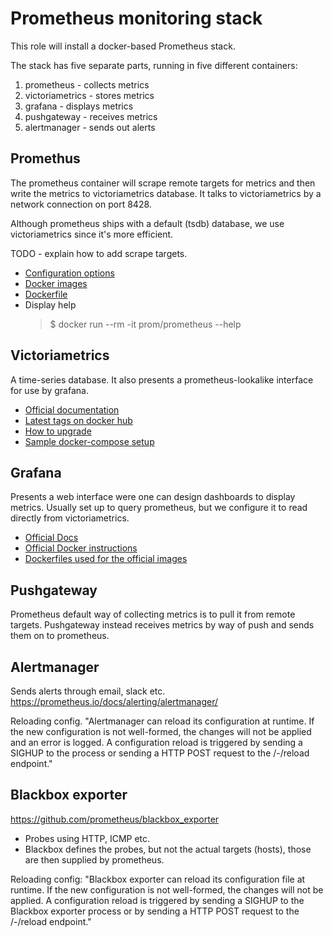 # Prometheus monitoring stack

This role will install a docker-based Prometheus stack.

The stack has five separate parts, running in five different containers:
1. prometheus - collects metrics
2. victoriametrics - stores metrics
3. grafana - displays metrics
4. pushgateway - receives metrics
5. alertmanager - sends out alerts


## Promethus

The prometheus container will scrape remote targets for metrics and then write
the metrics to victoriametrics database. It talks to victoriametrics by a
network connection on port 8428.

Although prometheus ships with a default (tsdb) database, we use
victoriametrics since it's more efficient.

TODO - explain how to add scrape targets.

+ [Configuration options](https://prometheus.io/docs/prometheus/latest/configuration/configuration/)
+ [Docker images](https://hub.docker.com/r/prom/prometheus)
+ [Dockerfile](https://github.com/prometheus/prometheus/blob/master/Dockerfile)
+ Display help
  > $ docker run --rm -it prom/prometheus --help


## Victoriametrics

A time-series database. It also presents a prometheus-lookalike interface for
use by grafana.

+ [Official documentation](https://victoriametrics.github.io/)
+ [Latest tags on docker hub](https://hub.docker.com/r/victoriametrics/victoria-metrics/tags)
+ [How to upgrade](https://victoriametrics.github.io/#how-to-upgrade-victoriametrics)
+ [Sample docker-compose setup](https://github.com/VictoriaMetrics/VictoriaMetrics/tree/master/deployment/docker)


## Grafana

Presents a web interface were one can design dashboards to display
metrics. Usually set up to query prometheus, but we configure it to read
directly from victoriametrics.

+ [Official Docs](https://grafana.com/docs/grafana/latest/)
+ [Official Docker instructions](https://grafana.com/docs/grafana/latest/installation/docker/)
+ [Dockerfiles used for the official images](https://github.com/grafana/grafana/tree/master/packaging/docker)


## Pushgateway

Prometheus default way of collecting metrics is to pull it from remote targets. Pushgateway instead receives metrics by way of push and sends them on to prometheus.


## Alertmanager

Sends alerts through email, slack etc.
https://prometheus.io/docs/alerting/alertmanager/

Reloading config.
"Alertmanager can reload its configuration at runtime. If the new configuration
is not well-formed, the changes will not be applied and an error is logged. A
configuration reload is triggered by sending a SIGHUP to the process or sending
a HTTP POST request to the /-/reload endpoint."


## Blackbox exporter

https://github.com/prometheus/blackbox_exporter

+ Probes using HTTP, ICMP etc.
+ Blackbox defines the probes, but not the actual targets (hosts), those are
  then supplied by prometheus.

Reloading config: "Blackbox exporter can reload its configuration file at
runtime. If the new configuration is not well-formed, the changes will not be
applied. A configuration reload is triggered by sending a SIGHUP to the
Blackbox exporter process or by sending a HTTP POST request to the /-/reload
endpoint."
